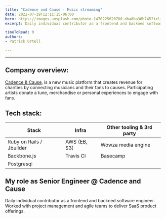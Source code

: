 ```yaml
---
title: "Cadence and Cause - Music streaming"
date: 2022-07-19T12:11:15-06:00
hero: https://images.unsplash.com/photo-1470225620780-dba8ba36b745?ixlib=rb-1.2.1&ixid=MnwxMjA3fDB8MHxwaG90by1wYWdlfHx8fGVufDB8fHx8&auto=format&fit=crop&w=1170&q=80
excerpt: Daily individual contributor as a frontend and backned software engineer. Worked with project management and agile teams to deliver SaaS product offerings.

timeToRead: 9
authors:
- Patrick Ortell

---
```

---
## Company overview:
 [Cadence & Cause](https://www.commongood.co/work/cadence-cause), is a new music platform that creates revenue for charities by connecting musicians and their fans to causes. Participating artists donate a tune, merchandise or personal experiences to engage with fans.


## Tech stack:
  |Stack                |Infra                          |Other tooling & 3rd party                         |
  |----------------|-------------------------------|-----------------------------|
  |Ruby on Rails / Jbuilder|AWS (EB, S3)            |Wowza media engine            |
  |Backbone.js          |Travis CI            |Basecamp            |
  |Postgresql          |||


## My role as Senior Engineer @ Cadence and Cause
Daily individual contributor as a frontend and backned software engineer. Worked with project management and agile teams to deliver SaaS product offerings.


